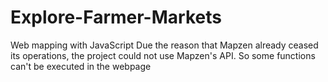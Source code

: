 # Explore-Farmer-Markets
Web mapping with JavaScript
Due the reason that Mapzen already ceased its operations, the project could not use Mapzen's API. So some functions can't be executed in the webpage
